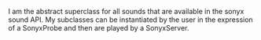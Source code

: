 I am the abstract superclass for all sounds that are available in the sonyx sound API. My subclasses can be instantiated by the user in the expression of a SonyxProbe and then are played by a SonyxServer.